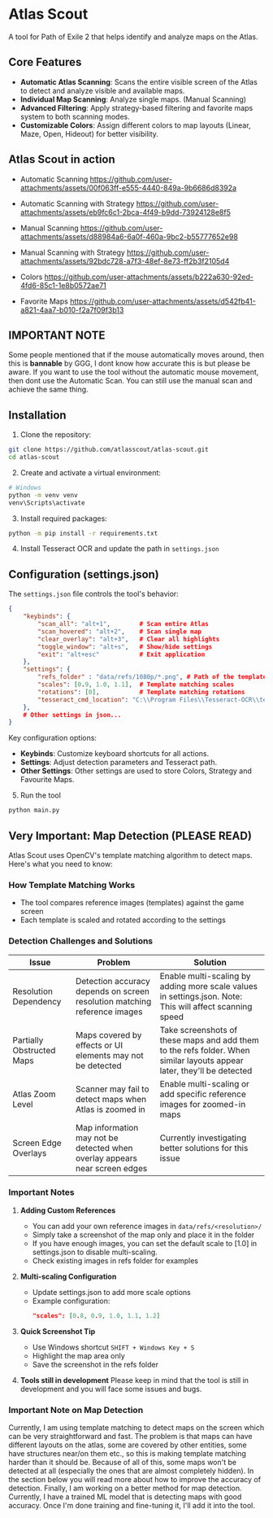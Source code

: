 # Atlas Scout

A tool for Path of Exile 2 that helps identify and analyze maps on the Atlas.

## Core Features

- **Automatic Atlas Scanning**: Scans the entire visible screen of the Atlas to detect and analyze visible and available maps.
- **Individual Map Scanning**: Analyze single maps. (Manual Scanning)
- **Advanced Filtering**: Apply strategy-based filtering and favorite maps system to both scanning modes.
- **Customizable Colors**: Assign different colors to map layouts (Linear, Maze, Open, Hideout) for better visibility.

## Atlas Scout in action
- Automatic Scanning
https://github.com/user-attachments/assets/00f063ff-e555-4440-849a-9b6686d8392a

- Automatic Scanning with Strategy
https://github.com/user-attachments/assets/eb9fc6c1-2bca-4f49-b9dd-73924128e8f5

- Manual Scanning
https://github.com/user-attachments/assets/d88984a6-6a0f-460a-9bc2-b55777652e98

- Manual Scanning with Strategy
https://github.com/user-attachments/assets/92bdc728-a7f3-48ef-8e73-ff2b3f2105d4

- Colors
https://github.com/user-attachments/assets/b222a630-92ed-4fd6-85c1-1e8b0572ae71

- Favorite Maps
https://github.com/user-attachments/assets/d542fb41-a821-4aa7-b010-f2a7f09f3b13

## IMPORTANT NOTE

Some people mentioned that if the mouse automatically moves around, then this is **bannable** by GGG, I dont know how accurate this is but please be aware. If you want to use the tool without the automatic mouse movement, then dont use the Automatic Scan. You can still use the manual scan and achieve the same thing.

## Installation

1. Clone the repository:
```bash
git clone https://github.com/atlasscout/atlas-scout.git
cd atlas-scout
```

2. Create and activate a virtual environment:
```bash
# Windows
python -m venv venv
venv\Scripts\activate
```

3. Install required packages:
```bash
python -m pip install -r requirements.txt
```

4. Install Tesseract OCR and update the path in `settings.json` 

## Configuration (settings.json)

The `settings.json` file controls the tool's behavior:

```json
{
    "keybinds": {
        "scan_all": "alt+1",        # Scan entire Atlas
        "scan_hovered": "alt+2",    # Scan single map
        "clear_overlay": "alt+3",   # Clear all highlights
        "toggle_window": "alt+s",   # Show/hide settings
        "exit": "alt+esc"           # Exit application
    },    
    "settings": {
        "refs_folder" : "data/refs/1080p/*.png", # Path of the templates folder.
        "scales": [0.9, 1.0, 1.1],  # Template matching scales
        "rotations": [0],           # Template matching rotations
        "tesseract_cmd_location": "C:\\Program Files\\Tesseract-OCR\\tesseract.exe"
    }, 
    # Other settings in json...
}
```

Key configuration options:
- **Keybinds**: Customize keyboard shortcuts for all actions. 
- **Settings**: Adjust detection parameters and Tesseract path.
- **Other Settings**: Other settings are used to store Colors, Strategy and Favourite Maps.

5. Run the tool
```bash
python main.py
```

## Very Important: Map Detection (PLEASE READ)

Atlas Scout uses OpenCV's template matching algorithm to detect maps. Here's what you need to know:

### How Template Matching Works

- The tool compares reference images (templates) against the game screen
- Each template is scaled and rotated according to the settings

### Detection Challenges and Solutions

| Issue | Problem | Solution |
|-------|---------|----------|
| Resolution Dependency | Detection accuracy depends on screen resolution matching reference images | Enable multi-scaling by adding more scale values in settings.json. Note: This will affect scanning speed |
| Partially Obstructed Maps | Maps covered by effects or UI elements may not be detected | Take screenshots of these maps and add them to the refs folder. When similar layouts appear later, they'll be detected |
| Atlas Zoom Level | Scanner may fail to detect maps when Atlas is zoomed in | Enable multi-scaling or add specific reference images for zoomed-in maps |
| Screen Edge Overlays | Map information may not be detected when overlay appears near screen edges | Currently investigating better solutions for this issue |

### Important Notes

1. **Adding Custom References**
   - You can add your own reference images in `data/refs/<resolution>/`
   - Simply take a screenshot of the map only and place it in the folder
   - If you have enough images, you can set the default scale to [1.0] in settings.json to disable multi-scaling.
   - Check existing images in refs folder for examples

2. **Multi-scaling Configuration**
   - Update settings.json to add more scale options
   - Example configuration:
     ```json
     "scales": [0.8, 0.9, 1.0, 1.1, 1.2]
     ```

3. **Quick Screenshot Tip**
   - Use Windows shortcut `SHIFT + Windows Key + S`
   - Highlight the map area only
   - Save the screenshot in the refs folder

4. **Tools still in development**
Please keep in mind that the tool is still in development and you will face some issues and bugs.

### Important Note on Map Detection
Currently, I am using template matching to detect maps on the screen which can be very straightforward and fast. The problem is that maps can have different layouts on the atlas, some are covered by other entities, some have structures near/on them etc., so this is making template matching harder than it should be. Because of all of this, some maps won't be detected at all (especially the ones that are almost completely hidden). In the section below you will read more about how to improve the accuracy of detection. Finally, I am working on a better method for map detection. Currently, I have a trained ML model that is detecting maps with good accuracy. Once I'm done training and fine-tuning it, I'll add it into the tool.
